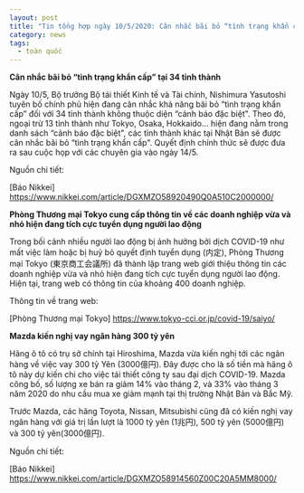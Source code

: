 ```yaml
---
layout: post
title: "Tin tổng hợp ngày 10/5/2020: Cân nhắc bãi bỏ “tình trạng khẩn cấp” tại 34 tỉnh thành"
category: news
tags: 
  - toàn quốc
---
```

**Cân nhắc bãi bỏ “tình trạng khẩn cấp” tại 34 tỉnh thành**

Ngày 10/5, Bộ trưởng Bộ tái thiết Kinh tế và Tài chính, Nishimura Yasutoshi tuyên bố chính phủ hiện đang cân nhắc khả năng bãi bỏ “tình trạng khẩn cấp” đối với 34 tỉnh thành không thuộc diện “cảnh báo đặc biệt". Theo đó, ngoại trừ 13 tỉnh thành như Tokyo, Osaka, Hokkaido... hiện đang nằm trong danh sách “cảnh báo đặc biệt", các tỉnh thành khác tại Nhật Bản sẽ được cân nhắc bãi bỏ “tình trạng khẩn cấp". Quyết định chính thức sẽ được đưa ra sau cuộc họp với các chuyên gia vào ngày 14/5.

Nguồn chi tiết:

[Báo Nikkei] https://www.nikkei.com/article/DGXMZO58920490Q0A510C2000000/

**Phòng Thương mại Tokyo cung cấp thông tin về các doanh nghiệp vừa và nhỏ hiện đang tích cực tuyển dụng người lao động**

Trong bối cảnh nhiều người lao động bị ảnh hưởng bởi dịch COVID-19 như mất việc làm hoặc bị huỷ bỏ quyết định tuyển dụng (内定), Phòng Thương mại Tokyo (東京商工会議所) đã thành lập trang web giới thiệu thông tin các doanh nghiệp vừa và nhỏ hiện đang tích cực tuyển dụng người lao động. Hiện tại, trang web có thông tin của khoảng 400 doanh nghiệp.

Thông tin về trang web: 

[Phòng Thương mại Tokyo] https://www.tokyo-cci.or.jp/covid-19/saiyo/

**Mazda kiến nghị vay ngân hàng 300 tỷ yên**

Hãng ô tô có trụ sở chính tại Hiroshima, Mazda vừa kiến nghị tới các ngân hàng về việc vay 300 tỷ Yên (3000億円). Đây được cho là số tiền mà hãng ô tô này dự kiến chi cho việc tái thiết công ty sau đại dịch COVID-19. Mazda công bố, số lượng xe bán ra giảm 14% vào tháng 2, và 33% vào tháng 3 năm 2020 do nhu cầu mua xe giảm mạnh tại thị trường Nhật Bản và Bắc Mỹ.

Trước Mazda, các hãng Toyota, Nissan, Mitsubishi cũng đã có kiến nghị vay ngân hàng với giá trị lần lượt là 1000 tỷ yên (1兆円), 500 tỷ yên (5000億円) và 300 tỷ yên(3000億円).

Nguồn chi tiết:

[Báo Nikkei] https://www.nikkei.com/article/DGXMZO58914560Z00C20A5MM8000/

